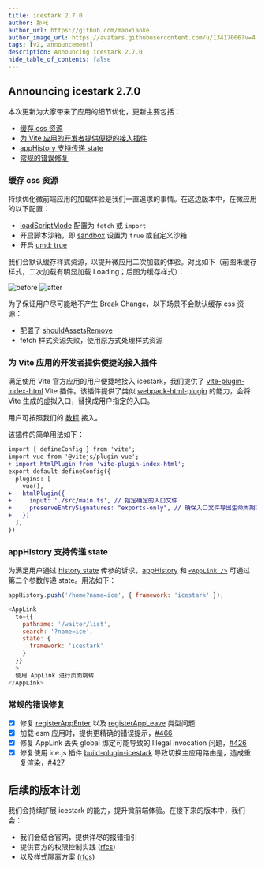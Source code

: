 ```yaml
---
title: icestark 2.7.0
author: 那吒
author_url: https://github.com/maoxiaoke
author_image_url: https://avatars.githubusercontent.com/u/13417006?v=4
tags: [v2, announcement]
description: Announcing icestark 2.7.0
hide_table_of_contents: false
---
```


## Announcing icestark 2.7.0

本次更新为大家带来了应用的细节优化，更新主要包括：

- [缓存 css 资源](#缓存-css-资源)
- [为 Vite 应用的开发者提供便捷的接入插件](#为-vite-应用的开发者提供便捷的接入插件)
- [appHistory 支持传递 state](#apphistory-支持传递-state)
- [常规的错误修复](#常规的错误修复)

<!--truncate-->

### 缓存 css 资源

持续优化微前端应用的加载体验是我们一直追求的事情。在这边版本中，在微应用的以下配置：

+ [loadScriptMode](/docs/api/ice-stark#loadscriptmode) 配置为 `fetch` 或 `import`
+ 开启脚本沙箱，即 [sandbox](/docs/api/ice-stark#sandbox) 设置为 `true` 或自定义沙箱
+ 开启 [umd: true](/docs/api/ice-stark#umd)

我们会默认缓存样式资源，以提升微应用二次加载的体验。对比如下（前图未缓存样式，二次加载有明显加载 Loading；后图为缓存样式）：

<div>
  <img src="https://gw.alicdn.com/imgextra/i3/O1CN013rJb831WMzoAOPEnY_!!6000000002775-1-tps-1500-533.gif" alt="before" />
  <img src="https://gw.alicdn.com/imgextra/i4/O1CN01CLqVV224pZSIDF0z6_!!6000000007440-1-tps-1500-533.gif" alt="after" />
</div>

为了保证用户尽可能地不产生 Break Change，以下场景不会默认缓存 css 资源：

+ 配置了 [shouldAssetsRemove](/docs/api/ice-stark#shouldassetsremove)
+ fetch 样式资源失败，使用原方式处理样式资源

### 为 Vite 应用的开发者提供便捷的接入插件

满足使用 Vite 官方应用的用户便捷地接入 icestark，我们提供了 [vite-plugin-index-html](https://github.com/alibaba/ice/tree/master/packages/vite-plugin-index-html) Vite 插件。该插件提供了类似 [webpack-html-plugin](https://github.com/jantimon/html-webpack-plugin) 的能力，会将 Vite 生成的虚拟入口，替换成用户指定的入口。

用户可按照我们的 [教程](/docs/guide/use-child/others#vite-应用) 接入。

该插件的简单用法如下：

```diff
import { defineConfig } from 'vite';
import vue from '@vitejs/plugin-vue';
+ import htmlPlugin from 'vite-plugin-index-html';
export default defineConfig({
  plugins: [
    vue(),
+   htmlPlugin({
+     input: './src/main.ts', // 指定确定的入口文件
+     preserveEntrySignatures: "exports-only", // 确保入口文件导出生命周期函数
+   })
  ],
})
```

### appHistory 支持传递 state

为满足用户通过 [history state](https://developer.mozilla.org/en-US/docs/Web/API/History/state) 传参的诉求，[appHistory](/docs/api/ice-stark-app#apphistory) 和 [`<AppLink />`](/docs/api/ice-stark-app#applink) 可通过第二个参数传递 state。用法如下：

```js
appHistory.push('/home?name=ice', { framework: 'icestark' });

<AppLink
  to={{
    pathname: '/waiter/list',
    search: '?name=ice',
    state: {
      framework: 'icestark'
    }
  }}
  >
  使用 AppLink 进行页面跳转
</AppLink>
```

### 常规的错误修复

- [x] 修复 [registerAppEnter](/docs/api/ice-stark-app/#registerappenter) 以及 [registerAppLeave](/docs/api/ice-stark-app/#registerAppLeave) 类型问题
- [x] 加载 esm 应用时，提供更精确的错误提示，[#466](https://github.com/ice-lab/icestark/issues/466)
- [x] 修复 AppLink 丢失 global 绑定可能导致的 Illegal invocation 问题，[#426](https://github.com/ice-lab/icestark/issues/426)
- [x] 修复使用 ice.js 插件 [build-plugin-icestark](https://ice.work/docs/guide/advanced/icestark/) 导致切换主应用路由是，造成重复渲染，[#427](https://github.com/ice-lab/icestark/issues/427)

## 后续的版本计划

我们会持续扩展 icestark 的能力，提升微前端体验。在接下来的版本中，我们会：

+ 我们会结合官网，提供详尽的报错指引
+ 提供官方的权限控制实践 ([rfcs](https://github.com/ice-lab/icestark/issues/396))
+ 以及样式隔离方案 ([rfcs](https://github.com/ice-lab/icestark/issues/413))

